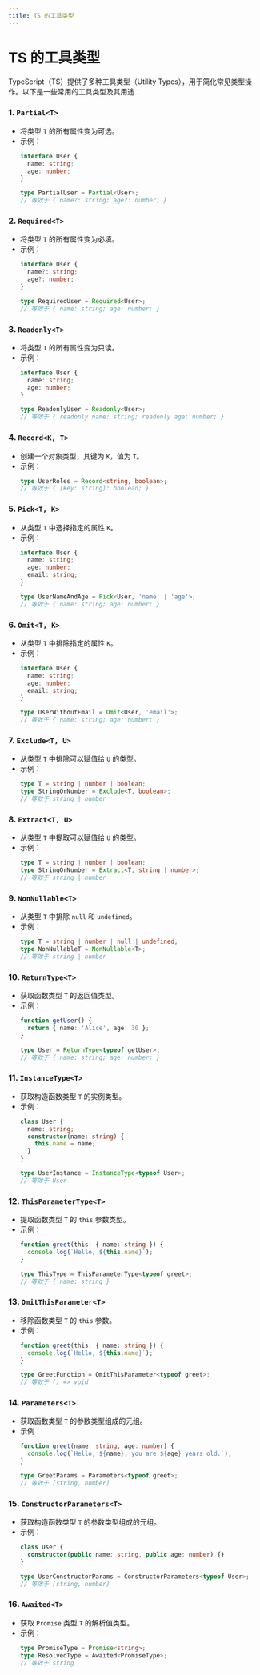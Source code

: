 ```yaml
---
title: TS 的工具类型
---
```


# TS 的工具类型

TypeScript（TS）提供了多种工具类型（Utility Types），用于简化常见类型操作。以下是一些常用的工具类型及其用途：

### 1. **`Partial<T>`**
   - 将类型 `T` 的所有属性变为可选。
   - 示例：
     ```typescript
     interface User {
       name: string;
       age: number;
     }

     type PartialUser = Partial<User>;
     // 等效于 { name?: string; age?: number; }
     ```

### 2. **`Required<T>`**
   - 将类型 `T` 的所有属性变为必填。
   - 示例：
     ```typescript
     interface User {
       name?: string;
       age?: number;
     }

     type RequiredUser = Required<User>;
     // 等效于 { name: string; age: number; }
     ```

### 3. **`Readonly<T>`**
   - 将类型 `T` 的所有属性变为只读。
   - 示例：
     ```typescript
     interface User {
       name: string;
       age: number;
     }

     type ReadonlyUser = Readonly<User>;
     // 等效于 { readonly name: string; readonly age: number; }
     ```

### 4. **`Record<K, T>`**
   - 创建一个对象类型，其键为 `K`，值为 `T`。
   - 示例：
     ```typescript
     type UserRoles = Record<string, boolean>;
     // 等效于 { [key: string]: boolean; }
     ```

### 5. **`Pick<T, K>`**
   - 从类型 `T` 中选择指定的属性 `K`。
   - 示例：
     ```typescript
     interface User {
       name: string;
       age: number;
       email: string;
     }

     type UserNameAndAge = Pick<User, 'name' | 'age'>;
     // 等效于 { name: string; age: number; }
     ```

### 6. **`Omit<T, K>`**
   - 从类型 `T` 中排除指定的属性 `K`。
   - 示例：
     ```typescript
     interface User {
       name: string;
       age: number;
       email: string;
     }

     type UserWithoutEmail = Omit<User, 'email'>;
     // 等效于 { name: string; age: number; }
     ```

### 7. **`Exclude<T, U>`**
   - 从类型 `T` 中排除可以赋值给 `U` 的类型。
   - 示例：
     ```typescript
     type T = string | number | boolean;
     type StringOrNumber = Exclude<T, boolean>;
     // 等效于 string | number
     ```

### 8. **`Extract<T, U>`**
   - 从类型 `T` 中提取可以赋值给 `U` 的类型。
   - 示例：
     ```typescript
     type T = string | number | boolean;
     type StringOrNumber = Extract<T, string | number>;
     // 等效于 string | number
     ```

### 9. **`NonNullable<T>`**
   - 从类型 `T` 中排除 `null` 和 `undefined`。
   - 示例：
     ```typescript
     type T = string | number | null | undefined;
     type NonNullableT = NonNullable<T>;
     // 等效于 string | number
     ```

### 10. **`ReturnType<T>`**
   - 获取函数类型 `T` 的返回值类型。
   - 示例：
     ```typescript
     function getUser() {
       return { name: 'Alice', age: 30 };
     }

     type User = ReturnType<typeof getUser>;
     // 等效于 { name: string; age: number; }
     ```

### 11. **`InstanceType<T>`**
   - 获取构造函数类型 `T` 的实例类型。
   - 示例：
     ```typescript
     class User {
       name: string;
       constructor(name: string) {
         this.name = name;
       }
     }

     type UserInstance = InstanceType<typeof User>;
     // 等效于 User
     ```

### 12. **`ThisParameterType<T>`**
   - 提取函数类型 `T` 的 `this` 参数类型。
   - 示例：
     ```typescript
     function greet(this: { name: string }) {
       console.log(`Hello, ${this.name}`);
     }

     type ThisType = ThisParameterType<typeof greet>;
     // 等效于 { name: string }
     ```

### 13. **`OmitThisParameter<T>`**
   - 移除函数类型 `T` 的 `this` 参数。
   - 示例：
     ```typescript
     function greet(this: { name: string }) {
       console.log(`Hello, ${this.name}`);
     }

     type GreetFunction = OmitThisParameter<typeof greet>;
     // 等效于 () => void
     ```

### 14. **`Parameters<T>`**
   - 获取函数类型 `T` 的参数类型组成的元组。
   - 示例：
     ```typescript
     function greet(name: string, age: number) {
       console.log(`Hello, ${name}, you are ${age} years old.`);
     }

     type GreetParams = Parameters<typeof greet>;
     // 等效于 [string, number]
     ```

### 15. **`ConstructorParameters<T>`**
   - 获取构造函数类型 `T` 的参数类型组成的元组。
   - 示例：
     ```typescript
     class User {
       constructor(public name: string, public age: number) {}
     }

     type UserConstructorParams = ConstructorParameters<typeof User>;
     // 等效于 [string, number]
     ```

### 16. **`Awaited<T>`**
   - 获取 `Promise` 类型 `T` 的解析值类型。
   - 示例：
     ```typescript
     type PromiseType = Promise<string>;
     type ResolvedType = Awaited<PromiseType>;
     // 等效于 string
     ```
